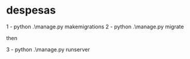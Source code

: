 # despesas

1 - python .\manage.py makemigrations
2 - python .\manage.py migrate

then

3 - python .\manage.py runserver